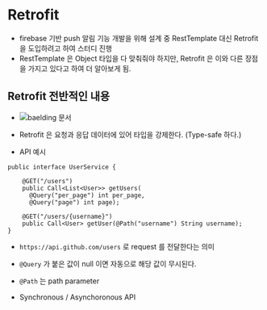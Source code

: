# Retrofit
- firebase 기반 push 알림 기능 개발을 위해 설계 중 RestTemplate 대신 Retrofit 을 도입하려고 하여 스터디 진행
- RestTemplate 은 Object 타입을 다 맞춰줘야 하지만, Retrofit 은 이와 다른 장점을 가지고 있다고 하여 더 알아보게 됨.

## Retrofit 전반적인 내용
- ![baelding 문서](https://www.baeldung.com/retrofit)
- Retrofit 은 요청과 응답 데이터에 있어 타입을 강제한다. (Type-safe 하다.)

- API 예시
```
public interface UserService {

    @GET("/users")
    public Call<List<User>> getUsers(
      @Query("per_page") int per_page, 
      @Query("page") int page);

    @GET("/users/{username}")
    public Call<User> getUser(@Path("username") String username);
}
```

- `https://api.github.com/users` 로 request 를 전달한다는 의미
- `@Query` 가 붙은 값이 null 이면 자동으로 해당 값이 무시된다. 
- `@Path` 는 path parameter

- Synchronous / Asynchoronous API
